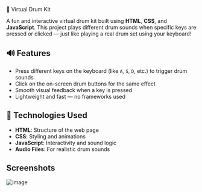 🥁 Virtual Drum Kit

A fun and interactive virtual drum kit built using **HTML**, **CSS**, and **JavaScript**. This project plays different drum sounds when specific keys are pressed or clicked — just like playing a real drum set using your keyboard!

## 🔊 Features

- Press different keys on the keyboard (like `A`, `S`, `D`, etc.) to trigger drum sounds
- Click on the on-screen drum buttons for the same effect
- Smooth visual feedback when a key is pressed
- Lightweight and fast — no frameworks used

## 🚀 Technologies Used

- **HTML**: Structure of the web page
- **CSS**: Styling and animations
- **JavaScript**: Interactivity and sound logic
- **Audio Files**: For realistic drum sounds

## Screenshots

![image](https://github.com/user-attachments/assets/191323a5-0055-4805-8739-f03ce6713044)
